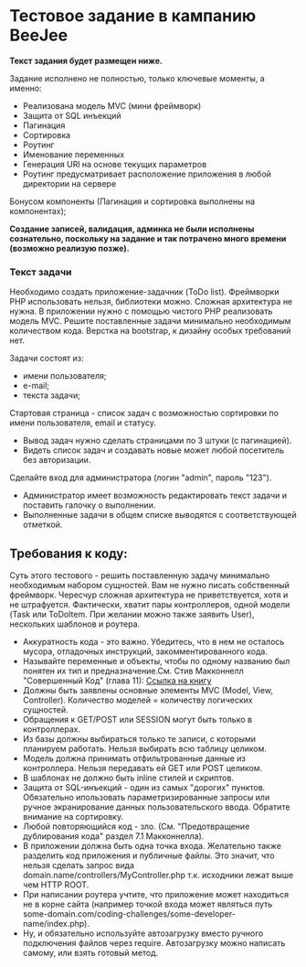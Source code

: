 # Тестовое задание в кампанию BeeJee

**Текст задания будет размещен ниже.**

Задание исполнено не полностью, только ключевые моменты, а именно:


* Реализована модель MVC (мини фреймворк)
* Защита от SQL инъекций
* Пагинация
* Сортировка
* Роутинг
* Именование переменных
* Генерация URl на основе текущих параметров
* Роутинг предусматривает расположение приложения в любой директории на сервере

Бонусом компоненты (Пагинация и сортировка выполнены на компонентах);

**Создание записей, валидация, админка не были исполнены сознательно, поскольку на задание и так потрачено много времени (возможно реализую позже).**


### Текст  задачи


Необходимо создать приложение-задачник (ToDo list).
Фреймворки PHP использовать нельзя, библиотеки можно. Сложная архитектура не нужна.
В приложении нужно с помощью чистого PHP реализовать модель MVC. Решите поставленные задачи минимально необходимым количеством кода.
Верстка на bootstrap, к дизайну особых требований нет.

Задачи состоят из:

- имени пользователя;
- е-mail;
- текста задачи;

Стартовая страница - список задач с возможностью сортировки по имени пользователя, email и статусу.

- Вывод задач нужно сделать страницами по 3 штуки (с пагинацией).
- Видеть список задач и создавать новые может любой посетитель без авторизации.

Сделайте вход для администратора (логин "admin", пароль "123").

- Администратор имеет возможность редактировать текст задачи и поставить галочку о выполнении.
- Выполненные задачи в общем списке выводятся с соответствующей отметкой.

## Требования к коду:

Суть этого тестового - решить поставленную задачу минимально необходимым набором сущностей. Вам не нужно писать собственный фреймворк. Чересчур сложная архитектура не приветствуется, хотя и не штрафуется. Фактически, хватит пары контроллеров, одной модели (Task или ToDoItem. При желании можно также заявить User), нескольких шаблонов и роутера.

* Аккуратность кода - это важно. Убедитесь, что в нем не осталось мусора, отладочных инструкций, закомментированного кода.
* Называйте переменные и объекты, чтобы по одному названию был понятен их тип и предназначение.См. Стив Макконнелл "Совершенный Код" (глава 11): [Ссылка на книгу](https://beejee.ru/upload/CMS/files/%D0%A1%D0%BE%D0%B2%D0%B5%D1%80%D1%88%D0%B5%D0%BD%D0%BD%D1%8B%D0%B8%CC%86%20%D0%BA%D0%BE%D0%B4%20(%20PDFDrive%20).pdf)
* Должны быть заявлены основные элементы MVC (Model, View, Controller). Количество моделей = количеству логических сущностей.
* Обращения к GET/POST или SESSION могут быть только в контроллерах.
* Из базы должны выбираться только те записи, с которыми планируем работать. Нельзя выбирать всю таблицу целиком.
* Модель должна принимать отфильтрованные данные из контроллера. Нельзя передавать ей GET или POST целиком.
* В шаблонах не должно быть inline стилей и скриптов.
* Защита от SQL-инъекций - один из самых "дорогих" пунктов. Обязательно ипользовать параметризированные запросы или ручное экранирование данных пользовательского ввода. Обратите внимание на сортировку.
* Любой повторяющийся код - зло. (См. "Предотвращение дублирования кода" раздел 7.1 Макконнелла).
* В приложении должна быть одна точка входа. Желательно также разделить код приложения и публичные файлы. Это значит, что нельзя сделать запрос вида domain.name/controllers/MyController.php т.к. исходники лежат выше чем HTTP ROOT.
* При написании роутера учтите, что приложение может находиться не в корне сайта (например точкой входа может являться путь some-domain.com/coding-challenges/some-developer-name/index.php).
* Ну, и обязательно используйте автозагрузку вместо ручного подключения файлов через require. Автозагрузку можно написать самому, или взять готовый метод.
